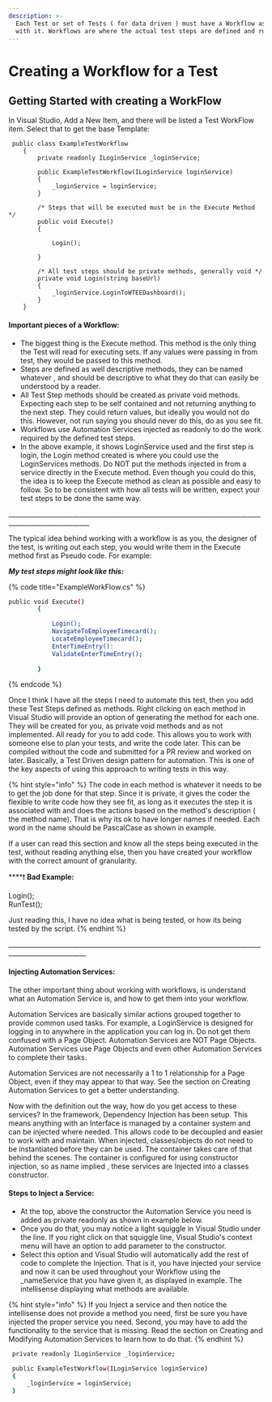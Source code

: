 ```yaml
---
description: >-
  Each Test or set of Tests ( for data driven ) must have a Workflow associated
  with it. Workflows are where the actual test steps are defined and run.
---
```


# Creating a Workflow for a Test

## Getting Started with creating a WorkFlow

In Visual Studio, Add a New Item, and there will be listed a Test WorkFlow item. Select that to get the base Template:

```
 public class ExampleTestWorkflow
    {
        private readonly ILoginService _loginService;

        public ExampleTestWorkflow(ILoginService loginService)
        {
            _loginService = loginService;
        }

        /* Steps that will be executed must be in the Execute Method */
        public void Execute()
        {            

            Login();
            
        }

        /* All test steps should be private methods, generally void */
        private void Login(string baseUrl)
        {
            _loginService.LoginToWTEEDashboard();          
        }       
    }
```

#### **Important pieces of a Workflow:**

* The biggest thing is the Execute method. This method is the only thing the Test will read for executing sets. If any values were passing in from test, they would be passed to this method. 
* Steps are defined as well descriptive methods, they can be named whatever , and should be descriptive to what they do that can easily be understood by a reader. 
* All Test Step methods should be created as private void methods. Expecting each step to be self contained and not returning anything to the next step. They could return values, but ideally you would not do this. However, not run saying you should never do this, do as you see fit. 
* Workflows use Automation Services injected as readonly to do the work required by the defined test steps. 
* In the above example, it shows LoginService used and the first step is login, the Login method created is where you could use the LoginServices methods.  Do NOT put the methods injected in from a service directly in the Execute method. Even though you could do this, the idea is to keep the Execute method as clean as possible and easy to follow. So to be consistent with how all tests will be written, expect your test steps to be done the same way.

\_\_\_\_\_\_\_\_\_\_\_\_\_\_\_\_\_\_\_\_\_\_\_\_\_\_\_\_\_\_\_\_\_\_\_\_\_\_\_\_\_\_\_\_\_\_\_\_\_\_\_\_\_\_\_\_\_\_\_\_\_\_\_\_\_\_\_\_\_\_\_\_\_\_\_\_\_\_\_\_\_\_\_\_\_\_\_\_\_\_\_\_\_\_\_\_\_\_\_\_\_\_\_

The typical idea behind working with a workflow is as you, the designer of the test, is writing out each step, you would write them in the Execute method first as Pseudo code. For example:

_**My test steps might look like this:**_

{% code title="ExampleWorkFlow.cs" %}
```bash
public void Execute()
        {            

            Login();
            NavigateToEmployeeTimecard();
            LocateEmployeeTimecard();
            EnterTimeEntry():
            ValidateEnterTimeEntry();
            
        }
```
{% endcode %}

Once I think I have all the steps I need to automate this test, then you add these Test Steps defined as methods. Right clicking on each method in Visual Studio will provide an option of generating the method for each one. They will be created for you, as private void methods and as not implemented. All ready for you to add code. This allows you to work with someone else to plan your tests, and write the code later. This can be compiled without the code and submitted for a PR review and worked on later. Basically, a Test Driven design pattern for automation. This is one of the key aspects of using this approach to writing tests in this way.

{% hint style="info" %}
The code in each method is whatever it needs to be to get the job done for that step. Since it is private, it gives the coder the flexible to write code how they see fit, as long as it executes the step it is associated with and does the actions based on the method's description \( the method name\). That is why its ok to have longer names if needed. Each word in the name should be PascalCase as shown in example.

If a user can read this section and know all the steps being executed in the test, without reading anything else, then you have created your workflow with the correct amount of granularity. 

\*\*\*\*❗ **Bad Example:** 

Login\(\);  
RunTest\(\);

Just reading this, I have no idea what is being tested, or how its being tested by the script.
{% endhint %}



\_\_\_\_\_\_\_\_\_\_\_\_\_\_\_\_\_\_\_\_\_\_\_\_\_\_\_\_\_\_\_\_\_\_\_\_\_\_\_\_\_\_\_\_\_\_\_\_\_\_\_\_\_\_\_\_\_\_\_\_\_\_\_\_\_\_\_\_\_\_\_\_\_\_\_\_\_\_\_\_\_\_\_\_\_\_\_\_\_\_\_\_\_\_\_\_\_\_\_\_\_\_

#### **Injecting Automation Services:**

The other important thing about working with workflows, is understand what an Automation Service is, and how to get them into your workflow.

Automation Services are basically similar actions grouped together to provide common used tasks. For example, a LoginService is designed for logging in to anywhere in the application you can log in. Do not get them confused with a Page Object. Automation Services are NOT Page Objects. Automation Services use Page Objects and even other Automation Services to complete their tasks. 

Automation Services are not necessarily a 1 to 1 relationship for a Page Object, even if they may appear to that way. See the section on Creating Automation Services to get a better understanding.

Now with the definition out the way, how do you get access to these services? In the framework, Dependency Injection has been setup. This means anything with an Interface is managed by a container system and can be injected where needed. This allows code to be decoupled and easier to work with and maintain. When injected, classes/objects do not need to be instantiated before they can be used. The container takes care of that behind the scenes. The container is configured for using constructor injection, so as name implied , these services are Injected into a classes constructor.

#### **Steps to Inject a Service:** 

* At the top, above the constructor the Automation Service you need is added as private readonly as shown in example below.
* Once you do that, you may notice a light squiggle in Visual Studio under the line. If you right click on that squiggle line, Visual Studio's context menu will have an option to add parameter to the constructor. 
* Select this option and Visual Studio will automatically add the rest of code to complete the Injection. That is it, you have injected your service and now it can be used throughout your Workflow using the \_nameService that you have given it, as displayed in example. The intellisense displaying what methods are available.

{% hint style="info" %}
If you Inject a service and then notice the intellisense does not provide a method you need, first be sure you have injected the proper service you need. Second, you may have to add the functionality to the service that is missing. Read the section on Creating and Modifying Automation Services to learn how to do that.
{% endhint %}

```bash
 private readonly ILoginService _loginService;

 public ExampleTestWorkflow(ILoginService loginService)
 {
     _loginService = loginService;
 }
```

